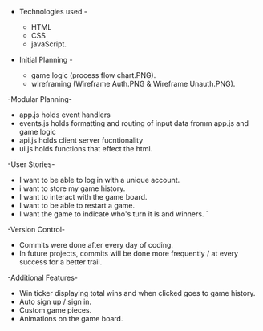 - Technologies used - 
  - HTML 
  - CSS 
  - javaScript.

- Initial Planning -
  - game logic (process flow chart.PNG).
  - wireframing (Wireframe Auth.PNG & Wireframe Unauth.PNG).

-Modular Planning-
  - app.js holds event handlers
  - events.js holds formatting and routing of input data fromm app.js and game logic
  - api.js holds client server fucntionality 
  - ui.js holds functions that effect the html. 

-User Stories-
  - I want to be able to log in with a unique account.
  - i want to store my game history. 
  - I want to interact with the game board.
  - I want to be able to restart a game.
  - I want the game to indicate who's turn it is and winners. `

-Version Control-
  - Commits were done after every day of coding. 
  - In future projects, commits will be done more frequently / at every success for a better trail. 

-Additional Features-
  - Win ticker displaying total wins and when clicked goes to game history.
  - Auto sign up / sign in. 
  - Custom game pieces.
  - Animations on the game board.


